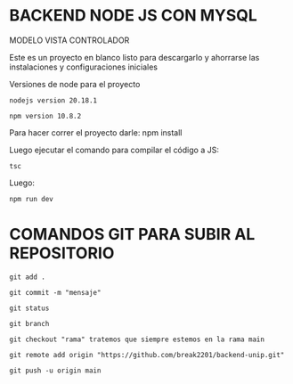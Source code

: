 # BACKEND NODE JS CON MYSQL

MODELO VISTA CONTROLADOR

Este es un proyecto en blanco listo para descargarlo y ahorrarse las instalaciones y configuraciones iniciales

Versiones de node para el proyecto 

    nodejs version 20.18.1

    npm version 10.8.2

Para hacer correr el proyecto darle: npm install

Luego ejecutar el comando para compilar el código a JS:

    tsc

Luego: 

    npm run dev

# COMANDOS GIT PARA SUBIR AL REPOSITORIO

    git add .

    git commit -m "mensaje"

    git status

    git branch

    git checkout "rama" tratemos que siempre estemos en la rama main

    git remote add origin "https://github.com/break2201/backend-unip.git"

    git push -u origin main
